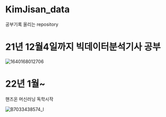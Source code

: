 # KimJisan_data
공부기록 올리는 repository

# 21년 12월4일까지 빅데이터분석기사 공부

![1640168012706](https://user-images.githubusercontent.com/96029849/149684614-0469649e-841f-41c6-8373-43c0a9e5fa8a.png)

# 22년 1월~

핸즈온 머신러닝 독학시작

![B7033438574_l](https://user-images.githubusercontent.com/96029849/149685351-cd8def0a-fe2c-4bc9-8a85-b7f59efb8849.jpg)
